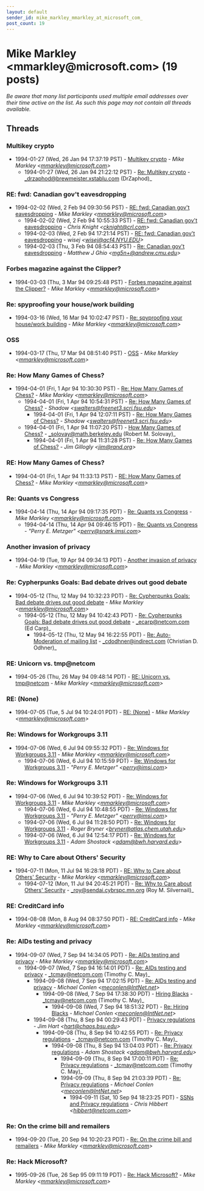 ```yaml
---
layout: default
sender_id: mike_markley_mmarkley_at_microsoft_com_
post_count: 19
---
```


# Mike Markley <mmarkley<span>@</span>microsoft.com> (19 posts)

_Be aware that many list participants used multiple email addresses over their time active on the list. As such this page may not contain all threads available._

## Threads

### Multikey crypto
+ 1994-01-27 (Wed, 26 Jan 94 17:37:19 PST) - [Multikey crypto](/archive/1994/01/3257bb98dce1a675f7d5023c9796b913e6435b3c428114828706b5a6246c3dba) - _Mike Markley \<mmarkley@microsoft.com\>_
  + 1994-01-27 (Wed, 26 Jan 94 21:22:12 PST) - [Re: Multikey crypto](/archive/1994/01/c3487ba93f253e998edec935dc90e651ab791cecaf1d9ae61fc1d30a2b18fd5f) - _drzaphod@brewmeister.xstablu.com (DrZaphod)_

### RE: fwd: Canadian gov't eavesdropping
+ 1994-02-02 (Wed, 2 Feb 94 09:30:56 PST) - [RE: fwd: Canadian gov't eavesdropping](/archive/1994/02/93feb7ee2fe3e2d3184c91c84a57b728bb70f650038c01d308e293aa0d7f9181) - _Mike Markley \<mmarkley@microsoft.com\>_
  + 1994-02-02 (Wed, 2 Feb 94 10:55:33 PST) - [RE: fwd: Canadian gov't eavesdropping](/archive/1994/02/fc8320d334a9a15461cc66224d2077805ccb94fc13f748327d17b219310fe0f0) - _Chris Knight \<cknight@crl.com\>_
  + 1994-02-03 (Wed, 2 Feb 94 17:21:14 PST) - [RE: fwd: Canadian gov't eavesdropping](/archive/1994/02/48ec59af793ce008553c24ce334f9b76abc615e65905988c7e6062e49538a127) - _wisej \<wisej@acf4.NYU.EDU\>_
  + 1994-02-03 (Thu, 3 Feb 94 08:54:43 PST) - [Re: Canadian gov't eavesdropping](/archive/1994/02/3d6b9cc0433c1b1fe0405a47a8065d46fa1bdf86592bb69bc8b78e8ad0d6b21d) - _Matthew J Ghio \<mg5n+@andrew.cmu.edu\>_

### Forbes magazine against the Clipper?
+ 1994-03-03 (Thu, 3 Mar 94 09:25:48 PST) - [Forbes magazine against the Clipper?](/archive/1994/03/759be72a8e9533cd2a17de9e1ea040594a62840564232b8b84b5f2b3bd5056da) - _Mike Markley \<mmarkley@microsoft.com\>_

### Re: spyproofing your house/work building
+ 1994-03-16 (Wed, 16 Mar 94 10:02:47 PST) - [Re: spyproofing your house/work building](/archive/1994/03/e50ec879e9cc6421f056c78a865e1608bfd00c81b6ddb38c05df4bd8c8491f98) - _Mike Markley \<mmarkley@microsoft.com\>_

### OSS
+ 1994-03-17 (Thu, 17 Mar 94 08:51:40 PST) - [OSS](/archive/1994/03/068b8a6b22df8e39d5ab04c5574caa2b302697412c04de5f08a0a9b08ab88d00) - _Mike Markley \<mmarkley@microsoft.com\>_

### Re: How Many Games of Chess?
+ 1994-04-01 (Fri, 1 Apr 94 10:30:30 PST) - [Re: How Many Games of Chess?](/archive/1994/04/f9c92a69613888f352110a3bba1555604f2f96bc5afcd7e6f7e20499d42da3ae) - _Mike Markley \<mmarkley@microsoft.com\>_
  + 1994-04-01 (Fri, 1 Apr 94 10:54:31 PST) - [Re: How Many Games of Chess?](/archive/1994/04/6aedf9ab9c0adfcd860bdaf79241590521fcb6c598764370f6385b90a462948c) - _Shadow \<swalters@freenet3.scri.fsu.edu\>_
    + 1994-04-01 (Fri, 1 Apr 94 12:07:11 PST) - [Re: How Many Games of Chess?](/archive/1994/04/d13fd643f47a5765eca72935badc30fc47ca4554736ea70eca7fbea0dba73112) - _Shadow \<swalters@freenet3.scri.fsu.edu\>_
  + 1994-04-01 (Fri, 1 Apr 94 11:07:20 PST) - [How Many Games of Chess?](/archive/1994/04/dc3701b6c14d28f2541b2f6d9d18308952511301faeb980c6b959f827786774e) - _solovay@math.berkeley.edu (Robert M. Solovay)_
    + 1994-04-01 (Fri, 1 Apr 94 11:31:28 PST) - [Re: How Many Games of Chess?](/archive/1994/04/e870edc565920b26a5607070b6afc600fd05d018aaf459e3ac1b4dedac81a482) - _Jim Gillogly \<jim@rand.org\>_

### RE: How Many Games of Chess?
+ 1994-04-01 (Fri, 1 Apr 94 11:33:13 PST) - [RE: How Many Games of Chess?](/archive/1994/04/0cc1b15b3e8f53be244a693229e8d85312c403d5cd85442995d4ce8de646a954) - _Mike Markley \<mmarkley@microsoft.com\>_

### Re: Quants vs Congress
+ 1994-04-14 (Thu, 14 Apr 94 09:17:35 PDT) - [Re: Quants vs Congress](/archive/1994/04/97bfc9f5a9073ee2be4a7ec5bb35ce626a7094478e3f534bc9cf0856f6ada776) - _Mike Markley \<mmarkley@microsoft.com\>_
  + 1994-04-14 (Thu, 14 Apr 94 09:46:15 PDT) - [Re: Quants vs Congress](/archive/1994/04/add595a140f552f60042e70f15a1d71544299fbc81e31076384d5f40d9a57803) - _"Perry E. Metzger" \<perry@snark.imsi.com\>_

### Another invasion of privacy
+ 1994-04-19 (Tue, 19 Apr 94 09:34:13 PDT) - [Another invasion of privacy](/archive/1994/04/ebe81c121be1eb245268767f6556229a9cb0738f16a83121393d5da5d5ab3d13) - _Mike Markley \<mmarkley@microsoft.com\>_

### Re: Cypherpunks Goals: Bad debate drives out good debate
+ 1994-05-12 (Thu, 12 May 94 10:32:23 PDT) - [Re: Cypherpunks Goals: Bad debate drives out good debate](/archive/1994/05/6837c4481e04ba7a64623dadbf2790fbc2ec1a9a9cadbb5d90e13ee15f8bacd5) - _Mike Markley \<mmarkley@microsoft.com\>_
  + 1994-05-12 (Thu, 12 May 94 10:42:43 PDT) - [Re: Cypherpunks Goals: Bad debate drives out good debate](/archive/1994/05/b4602ef93422be0c27e8358dae7b9c104e53c15fe298eac5e73f303e573fe85f) - _ecarp@netcom.com (Ed Carp)_
    + 1994-05-12 (Thu, 12 May 94 16:22:55 PDT) - [Re: Auto-Moderation of mailing list](/archive/1994/05/3f09599176cf10e9c5202df93cd1c58e102829fd401d31598833ae657f617260) - _cdodhner@indirect.com (Christian D. Odhner)_

### RE: Unicorn vs. tmp@netcom
+ 1994-05-26 (Thu, 26 May 94 09:48:14 PDT) - [RE: Unicorn vs. tmp@netcom](/archive/1994/05/6e47b5394696d5b403dadbf9eb56af714fa544acc1d5573cdedda8a155003b5b) - _Mike Markley \<mmarkley@microsoft.com\>_

### RE: (None)
+ 1994-07-05 (Tue, 5 Jul 94 10:24:01 PDT) - [RE: (None)](/archive/1994/07/d6934ed296f11c4fe801749e61a3f317c6b6cf24da2b225ab63173ccc46138cc) - _Mike Markley \<mmarkley@microsoft.com\>_

### Re: Windows for Workgroups 3.11
+ 1994-07-06 (Wed, 6 Jul 94 09:55:32 PDT) - [Re: Windows for Workgroups 3.11](/archive/1994/07/80ab64f1568cda12d37c0f18cf0e7f5628a8053dc89ae3b0a5530989125ceff8) - _Mike Markley \<mmarkley@microsoft.com\>_
  + 1994-07-06 (Wed, 6 Jul 94 10:15:59 PDT) - [Re: Windows for Workgroups 3.11](/archive/1994/07/5806445869b6e23a3f50db249c8e7afcbd72ac82f1ee09c6cb2633c5ae3532c2) - _"Perry E. Metzger" \<perry@imsi.com\>_

### Re: Windows for Workgroups 3.11
+ 1994-07-06 (Wed, 6 Jul 94 10:39:52 PDT) - [Re: Windows for Workgroups 3.11](/archive/1994/07/bec2df1dfa9fae22a58d85b0606df062cc8b93a13418c4bb66e2f0836193c776) - _Mike Markley \<mmarkley@microsoft.com\>_
  + 1994-07-06 (Wed, 6 Jul 94 10:48:55 PDT) - [Re: Windows for Workgroups 3.11](/archive/1994/07/49d43326b99c51272e9c69f82c1f035d841f8d857f28ffda946ff7b74fc7adbb) - _"Perry E. Metzger" \<perry@imsi.com\>_
  + 1994-07-06 (Wed, 6 Jul 94 11:28:50 PDT) - [Re: Windows for Workgroups 3.11](/archive/1994/07/c38e5d0243cbde98224ca3fe13a186d9d7253062e5ba5ba936513edd605a8311) - _Roger Bryner \<bryner@atlas.chem.utah.edu\>_
  + 1994-07-06 (Wed, 6 Jul 94 12:54:17 PDT) - [Re: Windows for Workgroups 3.11](/archive/1994/07/3001bf9b5667a01e7fe9c3433d97bd86adbe2db317ed49701426b0631566c521) - _Adam Shostack \<adam@bwh.harvard.edu\>_

### RE: Why to Care about Others' Security
+ 1994-07-11 (Mon, 11 Jul 94 16:28:18 PDT) - [RE: Why to Care about Others' Security](/archive/1994/07/f527d5bb82fc5714ac0b65d26f108fe0239557506031e4861c25e4d8e1660a68) - _Mike Markley \<mmarkley@microsoft.com\>_
  + 1994-07-12 (Mon, 11 Jul 94 20:45:21 PDT) - [Re: Why to Care about Others' Security](/archive/1994/07/4774c82954f21d073a6613e2b92099e40909fb08b57cf21fb5d76730f626080f) - _roy@sendai.cybrspc.mn.org (Roy M. Silvernail)_

### RE: CreditCard info
+ 1994-08-08 (Mon, 8 Aug 94 08:37:50 PDT) - [RE: CreditCard info](/archive/1994/08/8885e6f546d427450dd25e63af1dd1ca74ffa426c2f9a7c64d4d61269c5013b8) - _Mike Markley \<mmarkley@microsoft.com\>_

### Re: AIDs testing and privacy
+ 1994-09-07 (Wed, 7 Sep 94 14:34:05 PDT) - [Re: AIDs testing and privacy](/archive/1994/09/3e25c09d4470407b6d34a4c79b178b1d63fa0a26a8aca520dbbb9be6f1537d4f) - _Mike Markley \<mmarkley@microsoft.com\>_
  + 1994-09-07 (Wed, 7 Sep 94 16:14:01 PDT) - [Re: AIDs testing and privacy](/archive/1994/09/23d7732903fb6f09b7f24d6bb67f9b12e9303fb34b6229c2e6594b45cf4a43ab) - _tcmay@netcom.com (Timothy C. May)_
    + 1994-09-08 (Wed, 7 Sep 94 17:02:15 PDT) - [Re: AIDs testing and privacy](/archive/1994/09/11ae621c64c358d59f8fea0bbc24da68f7a3c7399f7f6a76cddd738b89153371) - _Michael  Conlen \<meconlen@IntNet.net\>_
      + 1994-09-08 (Wed, 7 Sep 94 17:38:30 PDT) - [Hiring Blacks](/archive/1994/09/f9229422a29df8a82abaa9f3aa9d50f2e0a5d305f28128c7669038b9770e973e) - _tcmay@netcom.com (Timothy C. May)_
        + 1994-09-08 (Wed, 7 Sep 94 18:51:32 PDT) - [Re: Hiring Blacks](/archive/1994/09/07800a15e7372e6b7f29d25767597a551e87a96a80d3ec7f301fdff9285d0146) - _Michael  Conlen \<meconlen@IntNet.net\>_
    + 1994-09-08 (Thu, 8 Sep 94 00:29:43 PDT) - [Privacy regulations](/archive/1994/09/aed3c25603916719061e4c9ab4be80e3ce9474d7c3dc2dda9dfb145879d04454) - _Jim Hart \<hart@chaos.bsu.edu\>_
      + 1994-09-08 (Thu, 8 Sep 94 10:42:55 PDT) - [Re: Privacy regulations](/archive/1994/09/700c14424035e8f5b420d491ec04901b92950c276a31f548de939c50c63c5b6b) - _tcmay@netcom.com (Timothy C. May)_
        + 1994-09-08 (Thu, 8 Sep 94 13:04:03 PDT) - [Re: Privacy regulations](/archive/1994/09/46f5deb29cfe35f8d3c17a4d3d3d76ffa2153afe1a2f99b92f72b90a6c5787cd) - _Adam Shostack \<adam@bwh.harvard.edu\>_
          + 1994-09-09 (Thu, 8 Sep 94 17:00:11 PDT) - [Re: Privacy regulations](/archive/1994/09/989dd7f31550058cd2085b8b914243cad2f7952a2bb8c9906229fd1d753deecf) - _tcmay@netcom.com (Timothy C. May)_
          + 1994-09-09 (Thu, 8 Sep 94 21:03:39 PDT) - [Re: Privacy regulations](/archive/1994/09/627123b58a92861d559bf8a2130afadde718608d44592b89575e8dd85df3ab40) - _Michael  Conlen \<meconlen@IntNet.net\>_
            + 1994-09-11 (Sat, 10 Sep 94 18:23:25 PDT) - [SSNs and Privacy regulations](/archive/1994/09/d276e42da6ddbf8b2c61d99d2912be9f09ca3ed0c435003efc0e3d0ae3a9d902) - _Chris Hibbert \<hibbert@netcom.com\>_

### Re: On the crime bill and remailers
+ 1994-09-20 (Tue, 20 Sep 94 10:20:23 PDT) - [Re: On the crime bill and remailers](/archive/1994/09/bd878c1e42d4e55f11406ae53abe905ef99833de1764873ac09af15a224e07ba) - _Mike Markley \<mmarkley@microsoft.com\>_

### Re: Hack Microsoft?
+ 1995-09-26 (Tue, 26 Sep 95 09:11:19 PDT) - [Re: Hack Microsoft?](/archive/1995/09/8158e36ff95ea5b3d6027f581d953145f32db24082317fa61b01bd987fbad40a) - _Mike Markley \<mmarkley@microsoft.com\>_

